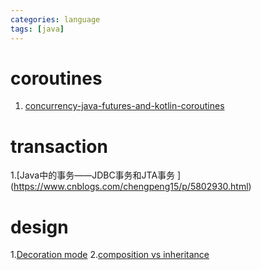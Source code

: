 ```yaml
---
categories: language
tags: [java]    
---
```


# coroutines
1. [concurrency-java-futures-and-kotlin-coroutines](https://dzone.com/articles/concurrency-java-futures-and-kotlin-coroutines)

# transaction
1.[Java中的事务——JDBC事务和JTA事务 ] (https://www.cnblogs.com/chengpeng15/p/5802930.html)

# design
1.[Decoration mode](https://dzone.com/articles/is-inheritance)
2.[composition vs inheritance](https://www.thoughtworks.com/insights/blog/composition-vs-inheritance-how-choose)